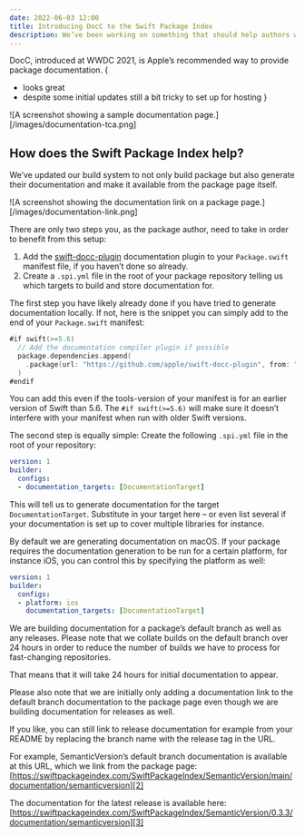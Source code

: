 ```yaml
---
date: 2022-06-03 12:00
title: Introducing DocC to the Swift Package Index
description: We’ve been working on something that should help authors when publishing their package: the easiest way to host your package documentation.
---
```


DocC, introduced at WWDC 2021, is Apple’s recommended way to provide package documentation.
{
- looks great
- despite some initial updates still a bit tricky to set up for hosting
}

![A screenshot showing a sample documentation page.][/images/documentation-tca.png]

## How does the Swift Package Index help?
We’ve updated our build system to not only build package but also generate their documentation and make it available from the package page itself.

![A screenshot showing the documentation link on a package page.][/images/documentation-link.png]

There are only two steps you, as the package author, need to take in order to benefit from this setup:

1. Add the [swift-docc-plugin][1] documentation plugin to your `Package.swift` manifest file, if you haven’t done so already.
2. Create a `.spi.yml` file in the root of your package repository telling us which targets to build and store documentation for.

The first step you have likely already done if you have tried to generate documentation locally. If not, here is the snippet you can simply add to the end of your `Package.swift` manifest:

```swift
#if swift(>=5.6)
  // Add the documentation compiler plugin if possible
  package.dependencies.append(
    .package(url: "https://github.com/apple/swift-docc-plugin", from: "1.0.0")
  )
#endif
```

You can add this even if the tools-version of your manifest is for an earlier version of Swift than 5.6. The `#if swift(>=5.6)` will make sure it doesn’t interfere with your manifest when run with older Swift versions.

The second step is equally simple: Create the following `.spi.yml` file in the root of your repository:

```yaml
version: 1
builder:
  configs:
  - documentation_targets: [DocumentationTarget]
```

This will tell us to generate documentation for the target `DocumentationTarget`. Substitute in your target here – or even list several if your documentation is set up to cover multiple libraries for instance.

By default we are generating documentation on macOS. If your package requires the documentation generation to be run for a certain platform, for instance iOS, you can control this by specifying the platform as well:

```yaml
version: 1
builder:
  configs:
  - platform: ios
    documentation_targets: [DocumentationTarget]
```

We are building documentation for a package’s default branch as well as any releases. Please note that we collate builds on the default branch over 24 hours in order to reduce the number of builds we have to process for fast-changing repositories.

That means that it will take 24 hours for initial documentation to appear.

Please also note that we are initially only adding a documentation link to the default branch documentation to the package page even though we are building documentation for releases as well.

If you like, you can still link to release documentation for example from your README by replacing the branch name with the release tag in the URL.

For example, SemanticVersion’s default branch documentation is available at this URL, which we link from the package page:
[https://swiftpackageindex.com/SwiftPackageIndex/SemanticVersion/main/documentation/semanticversion][2]

The documentation for the latest release is available here:
[https://swiftpackageindex.com/SwiftPackageIndex/SemanticVersion/0.3.3/documentation/semanticversion][3]

[1]:	https://github.com/apple/swift-docc-plugin "Swift DocC"
[2]:	https://staging.swiftpackageindex.com/SwiftPackageIndex/SemanticVersion/main/documentation/semanticversion
[3]:	https://swiftpackageindex.com/SwiftPackageIndex/SemanticVersion/0.3.3/documentation/semanticversion

[image-1]:	/images/documentation-link.png
[image-2]:	/images/documentation-link.png